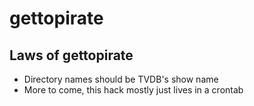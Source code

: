 # gettopirate

## Laws of gettopirate

- Directory names should be TVDB's show name
- More to come, this hack mostly just lives in a crontab
